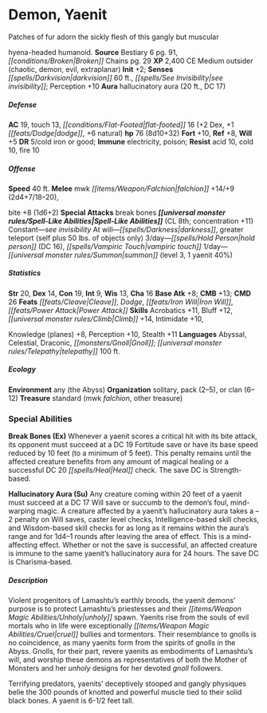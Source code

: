 ﻿---
cssclass: [monsters]
title1: Demon, Yaenit
desc_short: Patches of fur adorn the sickly flesh of this gangly but muscularhyena-headed
  humanoid.
title2: Yaenit
CR: 6
sources:
- name: Bestiary 6
  page: 91
  link: http://paizo.com/products/btpy9oge?Pathfinder-Roleplaying-Game-Bestiary-6-Hardcover
- name: Broken Chains
  page: 29
  link: http://paizo.com/products/btpy8w7n?Pathfinder-Module-Broken-Chains
XP: 2400
alignment: CE
size: Medium
type: outsider
subtypes:
- chaotic
- demon
- evil
- extraplanar
initiative:
  bonus: 2
senses:
  darkvision: 60
  see invisibility: true
auras:
- name: hallucinatory aura
  radius: 20
  DC: 17
AC:
  AC: 19
  touch: 13
  flat_footed: 16
  components:
    dex: 2
    dodge: 1
    natural: 6
HP:
  HP: 76
  long: 8d10+32
saves:
  fort: 10
  ref: 8
  will: 5
DR:
- amount: 5
  weakness: cold iron or good
immunities:
- electricity
- poison
resistances:
  acid: 10
  cold: 10
  fire: 10
speeds:
  base: 40
attacks:
  melee:
  - - text: mwk falchion +14/+9 (2d4+7/18-20)
      entries:
      - - damage: 2d4+7
          crit_range: 18-20
      attack: mwk falchion
      bonus:
      - 14
      - 9
    - text: bite +8 (1d6+2)
      entries:
      - - damage: 1d6+2
      attack: bite
      bonus:
      - 8
  special:
  - break bones
spell_like_abilities:
  entries:
  - name: see invisibility
    source: default
    freq: Constant
  - name: darkness
    source: default
    freq: At will
  - name: greater teleport
    source: default
    freq: At will
    other: self plus 50 lbs. of objects only
  - name: hold person
    source: default
    freq: 3/day
    DC: 16
  - name: vampiric touch
    source: default
    freq: 3/day
  - name: summon
    source: default
    freq: 1/day
    level: 3
    summons:
    - name: yaenit
      amount: 1
      chance: 40%
  sources:
  - name: default
    CL: 8
    concentration: 11
ability_scores:
  STR: 20
  DEX: 14
  CON: 19
  INT: 9
  WIS: 13
  CHA: 16
BAB: 8
CMB: 13
CMD: 26
feats:
- name: Cleave
- name: Dodge
- name: Iron Will
- name: Power Attack
skills:
  Acrobatics: 11
  Bluff: 12
  Climb: 14
  Intimidate: 10
  Knowledge (planes): 8
  Perception: 10
  Stealth: 11
languages:
- Abyssal
- Celestial
- Draconic
- Gnoll
- telepathy 100 ft.
ecology:
  environment: any (the Abyss)
  organization: solitary, pack (2-5), or clan (6-12)
  treasure_type: standard
  treasure:
  - mwk falchion
  - other treasure
special_abilities:
  Break Bones (Ex): Whenever a yaenit scores a critical hit with its bite attack,
    its opponent must succeed at a DC 19 Fortitude save or have its base speed reduced
    by 10 feet (to a minimum of 5 feet). This penalty remains until the affected creature
    benefits from any amount of magical healing or a successful DC 20 Heal check.
    The save DC is Strength-based.
  Hallucinatory Aura (Su): Any creature coming within 20 feet of a yaenit must succeed
    at a DC 17 Will save or succumb to the demon's foul, mind-warping magic. A creature
    affected by a yaenit's hallucinatory aura takes a -2 penalty on Will saves, caster
    level checks, Intelligence-based skill checks, and Wisdom-based skill checks for
    as long as it remains within the aura's range and for 1d4-1 rounds after leaving
    the area of effect. This is a mind-affecting effect. Whether or not the save is
    successful, an affected creature is immune to the same yaenit's hallucinatory
    aura for 24 hours. The save DC is Charisma-based.
desc_long: |-
  Violent progenitors of Lamashtu's earthly broods, the yaenit demons' purpose is to protect Lamashtu's priestesses and their unholy spawn. Yaenits rise from the souls of evil mortals who in life were exceptionally cruel bullies and tormentors. Their resemblance to gnolls is no coincidence, as many yaenits form from the spirits of gnolls in the Abyss. Gnolls, for their part, revere yaenits as embodiments of Lamashtu's will, and worship these demons as representatives of both the Mother of Monsters and her unholy designs for her devoted gnoll followers. 

  Terrifying predators, yaenits' deceptively stooped and gangly physiques belie the 300 pounds of knotted and powerful muscle tied to their solid black bones. A yaenit is 6-1/2 feet tall.

---

# Demon, Yaenit
Patches of fur adorn the sickly flesh of this gangly but muscular

hyena-headed humanoid.
**Source** Bestiary 6 pg. 91, _[[conditions/Broken|Broken]]_ Chains pg. 29
**XP** 2,400
CE Medium outsider (chaotic, demon, evil, extraplanar)
**Init** +2; **Senses** _[[spells/Darkvision|darkvision]]_ 60 ft., _[[spells/See Invisibility|see invisibility]]_; Perception +10
**Aura** hallucinatory aura (20 ft., DC 17)

##### Defense

**AC** 19, touch 13, _[[conditions/Flat-Footed|flat-footed]]_ 16 (+2 Dex, +1 _[[feats/Dodge|dodge]]_, +6 natural)
**hp** 76 (8d10+32)
**Fort** +10, **Ref** +8, **Will** +5
**DR** 5/cold iron or good; **Immune** electricity, poison; **Resist** acid 10, cold 10, fire 10

##### Offense
**Speed** 40 ft.
**Melee** mwk _[[items/Weapon/Falchion|falchion]]_ +14/+9 (2d4+7/18–20),

bite +8 (1d6+2)
**Special Attacks** break bones
**_[[universal monster rules/Spell-Like Abilities|Spell-Like Abilities]]_** (CL 8th; concentration +11)
Constant—_see invisibility_ 
At will—_[[spells/Darkness|darkness]]_, greater teleport (self plus 50 lbs. of objects only) 
3/day—_[[spells/Hold Person|hold person]]_ (DC 16), _[[spells/Vampiric Touch|vampiric touch]]_ 
1/day—_[[universal monster rules/Summon|summon]]_ (level 3, 1 yaenit 40%)

##### Statistics
**Str** 20, **Dex** 14, **Con** 19, **Int** 9, **Wis** 13, **Cha** 16
**Base Atk** +8; **CMB** +13; **CMD** 26
**Feats** _[[feats/Cleave|Cleave]]_, _Dodge_, _[[feats/Iron Will|Iron Will]]_, _[[feats/Power Attack|Power Attack]]_
**Skills** Acrobatics +11, Bluff +12, _[[universal monster rules/Climb|Climb]]_ +14, Intimidate +10,

Knowledge (planes) +8, Perception +10, Stealth +11
**Languages** Abyssal, Celestial, Draconic, _[[monsters/Gnoll|Gnoll]]_; _[[universal monster rules/Telepathy|telepathy]]_ 100 ft.

##### Ecology

**Environment** any (the Abyss)
**Organization** solitary, pack (2–5), or clan (6–12)
**Treasure** standard (mwk _falchion_, other treasure)

### Special Abilities

**Break Bones (Ex)** Whenever a yaenit scores a critical hit with its bite attack, its opponent must succeed at a DC 19 Fortitude save or have its base speed reduced by 10 feet (to a minimum of 5 feet). This penalty remains until the affected creature benefits from any amount of magical healing or a successful DC 20 _[[spells/Heal|Heal]]_ check. The save DC is Strength-based.

**Hallucinatory Aura (Su)** Any creature coming within 20 feet of a yaenit must succeed at a DC 17 Will save or succumb to the demon’s foul, mind-warping magic. A creature affected by a yaenit’s hallucinatory aura takes a –2 penalty on Will saves, caster level checks, Intelligence-based skill checks, and Wisdom-based skill checks for as long as it remains within the aura’s range and for 1d4–1 rounds after leaving the area of effect. This is a mind-affecting effect. Whether or not the save is successful, an affected creature is immune to the same yaenit’s hallucinatory aura for 24 hours. The save DC is Charisma-based.

##### Description

Violent progenitors of Lamashtu’s earthly broods, the yaenit demons’ purpose is to protect Lamashtu’s priestesses and their _[[items/Weapon Magic Abilities/Unholy|unholy]]_ spawn. Yaenits rise from the souls of evil mortals who in life were exceptionally _[[items/Weapon Magic Abilities/Cruel|cruel]]_ bullies and tormentors. Their resemblance to gnolls is no coincidence, as many yaenits form from the spirits of gnolls in the Abyss. Gnolls, for their part, revere yaenits as embodiments of Lamashtu’s will, and worship these demons as representatives of both the Mother of Monsters and her _unholy_ designs for her devoted _gnoll_ followers.

Terrifying predators, yaenits’ deceptively stooped and gangly physiques belie the 300 pounds of knotted and powerful muscle tied to their solid black bones. A yaenit is 6-1/2 feet tall.